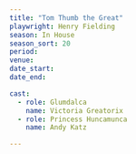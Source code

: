 ```yaml
---
title: "Tom Thumb the Great"
playwright: Henry Fielding
season: In House
season_sort: 20
period:
venue:
date_start:
date_end:

cast:
  - role: Glumdalca
    name: Victoria Greatorix
  - role: Princess Huncamunca
    name: Andy Katz

---
```



